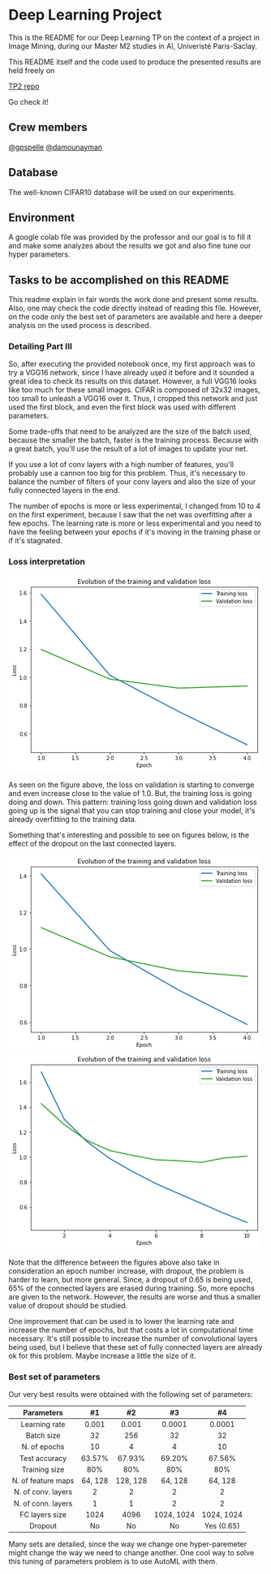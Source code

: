 # Deep Learning Project

This is the README for our Deep Learning TP on the context of a project in Image Mining,
during our Master M2 studies in AI, Univeristé Paris-Saclay.

This README itself and the code used to produce the presented results are held freely on

[TP2 repo](https://github.com/gpspelle/image-mining/tree/master/TP2)

Go check it! 

## Crew members

[@gpspelle](https://github.com/gpspelle)
[@damounayman](https://github.com/damounayman)

## Database

The well-known CIFAR10 database will be used on our experiments.

## Environment

A google colab file was provided by the professor and our goal is to fill it and make
some analyzes about the results we got and also fine tune our hyper parameters.

## Tasks to be accomplished on this README

This readme explain in fair words the work done and present some results. Also,
one may check the code directly instead of reading this file. However, on the code
only the best set of parameters are available and here a deeper analysis on the
used process is described.

### Detailing Part III

So, after executing the provided notebook once, my first approach was to try a VGG16 network, since I have already used it before
and it sounded a great idea to check its results on this dataset. However, a full VGG16 looks like too much for these small images.
CIFAR is composed of 32x32 images, too small to unleash a VGG16 over it. Thus, I cropped this network and just used the first block,
and even the first block was used with different parameters.

Some trade-offs that need to be analyzed are the size of the batch used, because the smaller the batch, faster is the training process.
Because with a great batch, you'll use the result of a lot of images to update your net.

If you use a lot of conv layers with a high number of features, you'll probably use a cannon too big for this problem. Thus, it's necessary
to balance the number of filters of your conv layers and also the size of your fully connected layers in the end.

The number of epochs is more or less experimental, I changed from 10 to 4 on the first experiment, because I saw that the net was overfitting after
a few epochs. The learning rate is more or less experimental and you need to have the feeling between your epochs if it's moving in the training
phase or if it's stagnated.

### Loss interpretation

![Configuration number 2 loss plot](figures/number_2_loss.png)


As seen on the figure above, the loss on validation is starting to converge and even increase close to the value of 1.0. But, the training loss
is going doing and down. This pattern: training loss going down and validation loss going up is the signal that you can stop training and close
your model, it's already overfitting to the training data.

Something that's interesting and possible to see on figures below, is the effect of the dropout on the last connected layers.

![Configuration number 3 loss without dropout](figures/number_3_loss_without_dropout.png)
![Configuration number 3 loss with dropout](figures/number_3_loss_with_dropout.png)

Note that the difference between the figures above also take in consideration an epoch number increase, with dropout, the problem
is harder to learn, but more general. Since, a dropout of 0.65 is being used, 65% of the connected layers are erased during training.
So, more epochs are given to the network. However, the results are worse and thus a smaller value of dropout should be studied.

One improvement that can be used is to lower the learning rate and increase the number of epochs, but that costs a lot in
computational time necessary. It's still possible to increase the number of convolutional layers being used, but I believe
that these set of fully connected layers are already ok for this problem. Maybe increase a little the size of it.

### Best set of parameters

Our very best results were obtained with the following set of parameters:

|         Parameters | #1      | #2       | #3         | #4         |
| :----------------: | :-----: | :------: | :--------: | :--------: |
|      Learning rate | 0.001   | 0.001    | 0.0001     | 0.0001     |
|         Batch size | 32      | 256      | 32         | 32         |
|       N. of epochs | 10      | 4        | 4          | 10         |
|      Test accuracy | 63.57%  | 67.93%   | 69.20%     | 67.56%     | 
|      Training size | 80%     | 80%      | 80%        | 80%        |
| N. of feature maps | 64, 128 | 128, 128 | 64, 128    | 64, 128    |
| N. of conv. layers | 2       | 2        | 2          | 2          |
| N. of conn. layers | 1       | 1        | 2          | 2          |
| FC layers size     | 1024    | 4096     | 1024, 1024 | 1024, 1024 |
| Dropout            | No      | No       | No         | Yes (0.65) |

Many sets are detailed, since the way we change one hyper-paremeter might change the way we need to change another.
One cool way to solve this tuning of parameters problem is to use AutoML with them.
